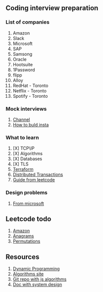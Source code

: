 ## Coding interview preparation

### List of companies
1. Amazon
2. Slack
3. Microsoft
4. SAP
5. Samsong
6. Oracle
7. Hootsuite
8. 1Password
9. flipp
10. Alloy
11. RedHat - Toronto
12. Netflix - Toronto
13. Spotify - Toronto

### Mock interviews
1. [Channel](https://www.youtube.com/c/ExponentTV/videos)
2. [How to buld insta](https://www.youtube.com/watch?v=VJpfO6KdyWE)

### What to learn
1. [X] TCP\IP
2. [X] Algorithms
3. [X] Databases
4. [X] TLS
5. [Terraform](https://github.com/hashicorp/terraform)
6. [Distributed Transactions](https://github.com/seata/seata)
7. [Guide from leetcode](https://leetcode.com/discuss/career/216554/from-0-to-clearing-uberappleamazonlinkedingoogle)

### Design problems
1. [From microsoft](https://leetcode.com/discuss/interview-question/1233475/MICROSOFT-or-ONSITE-or-Senior-Software-Engineer-or-INDIA)
## Leetcode todo
1. [Amazon](https://leetcode.com/discuss/interview-question/370112/)
2. [Anagrams](https://leetcode.com/problems/find-all-anagrams-in-a-string/)
3. [Permutations](https://leetcode.com/problems/permutation-in-string/)

## Resources
1. [Dynamic Programming](https://www.youtube.com/watch?v=rytTTvPdmLw)
2. [Algorithms site](https://opendsa-server.cs.vt.edu/OpenDSA/Books/CS3/html/Proofs.html)
3. [Git repo with js algorithms](https://github.com/jamiebuilds/itsy-bitsy-data-structures/blob/master/itsy-bitsy-data-structures.js)
4. [Doc with system design](https://drive.google.com/file/d/16wtG6ZsThlu_YkloeyX8pp2OEjVebure/view)

